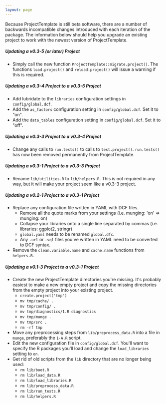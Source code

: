```yaml
---
layout: page
---
```

Because ProjectTemplate is still beta software, there are a number of backwards incompatible changes introduced with each iteration of the package. The information below should help you upgrade an existing project to work with the newest version of ProjectTemplate.

##### Updating a v0.3-5 (or later) Project

* Simply call the new function `ProjectTemplate::migrate.project()`.  The functions `load.project()` and `reload.project()` will issue a warning if this is required.

##### Updating a v0.3-4 Project to a v0.3-5 Project

* Add lubridate to the `libraries` configuration settings in `config/global.dcf`.
* Add the `as_factors` configuration setting in `config/global.dcf`. Set it to "on".
* Add the `data_tables` configuration setting in `config/global.dcf`. Set it to "off".

##### Updating a v0.3-3 Project to a v0.3-4 Project

* Change any calls to `run.tests()` to calls to `test.project()`. `run.tests()` has now been removed permanently from ProjectTemplate.

##### Updating a v0.3-1 Project to a v0.3-3 Project

* Rename `lib/utilities.R` to `lib/helpers.R`. This is not required in any way, but it will make your project seem like a v0.3-3 project.

##### Updating a v0.2-1 Project to a v0.3-1 Project

* Replace any configuration file written in YAML with DCF files.
  * Remove all the quote marks from your settings (i.e. munging: 'on' => munging: on)
  * Collapse your libraries onto a single line separated by commas (i.e. libraries: ggplot2, stringr)
  * `global.yaml` needs to be renamed `global.dfc`.
  * Any `.url` or `.sql` files you've written in YAML need to be converted to DCF syntax.
* Remove the `clean.variable.name` and `cache.name` functions from `helpers.R`.

##### Updating a v0.1-3 Project to a v0.3-1 Project

* Create the new ProjectTemplate directories you're missing. It's probably easiest to make a new empty project and copy the missing directories from the empty project into your existing project.
  * `create.project('tmp')`
  * `mv tmp/cache/ .`
  * `mv tmp/config/ .`
  * `mv tmp/diagnostics/1.R diagnostics`
  * `mv tmp/munge .`
  * `mv tmp/src .`
  * `rm -rf tmp`
* Move any preprocessing steps from `lib/preprocess_data.R` into a file in `munge`, preferably the `1-A.R` script.
* Edit the new configuration file in `config/global.dcf`. You'll want to specify the R packages you'll load and change the `load_libraries` setting to `on`.
* Get rid of old scripts from the `lib` directory that are no longer being used:
  * `rm lib/boot.R`
  * `rm lib/load_data.R`
  * `rm lib/load_libraries.R`
  * `rm lib/preprocess_data.R`
  * `rm lib/run_tests.R`
  * `rm lib/helpers.R`
